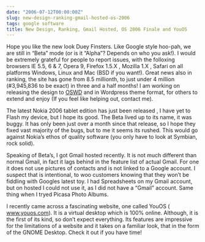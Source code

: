 ```yaml
---
date: "2006-07-12T00:00:00Z"
slug: new-design-ranking-gmail-hosted-os-2006
tags: google software
title: New Design, Ranking, Gmail Hosted, OS 2006 Finale and YouOS
---
```


Hope you like the new look Duey Finsters. Like Google style hoo-pah, we are
still in “Beta” mode (or is it “Alpha”? Depends on who you ask!). I would be
extremely grateful for people to report issues, with the folloxing browsers IE
5.5, 6 & 7, Opera 9, Firefox 1.5.X , Mozilla 1.X , Safari on all platforms
Windows, Linux and Mac (BSD if you want!). Great news also in ranking, the
site has gone from 8.5 millionth, to just under 4 million (\#3,945,836 to be
exact) in three and a half months! I am working on releasing the design to
[OSWD][] and in Wordpress theme format, for others to extend and enjoy (If you
feel like helping out, contact me).

The latest Nokia 2006 tablet edition has just been released , I have yet to
Flash my device, but I hope its good. The Beta lived up to its name, it was
buggy. It has only been just over a month since that release, so I hope they
fixed vast majority of the bugs, but to me it seems its rushed. This would go
against Nokia’s ethos of quality software (you only have to look at Symbian,
rock solid).

Speaking of Beta’s, I got Gmail hosted recently. It is not much different than
normal Gmail, in fact it lags behind in the feature list of actual Gmail. For
one it does not use pictures of contacts and is not linked to a Google
account. I suspect that is intentional, to woo customers knowing that they
won’t be fiddling with Googles latest toy. I had Spreadsheets on my Gmail
account, but on hosted I could not use it, as I did not have a “Gmail”
account. Same thing when I tryed Picasa Photo Albums.

I recently came across a fascinating website, one called YouOS (
www.youos.com). It is a virtual desktop which is 100% online. Although, it is
the first of its kind, so don’t expect everything. Its features are impressive
for the limitations of a website and it takes on a familiar look, that in the
form of the GNOME Desktop. Check it out if you have time!

[OSWD]: http://www.oswd.org/
